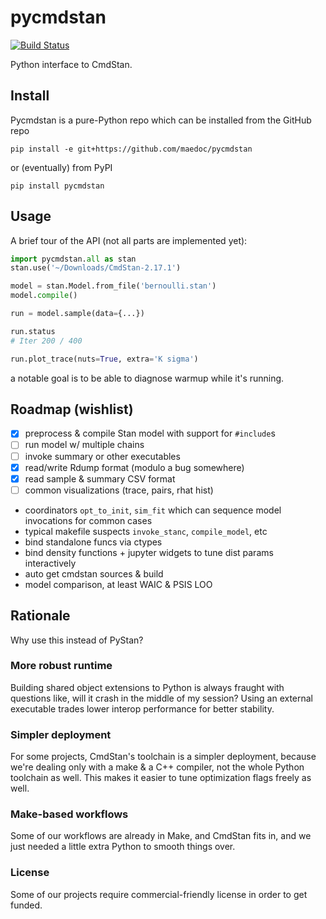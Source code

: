 # pycmdstan

[![Build Status](https://travis-ci.org/maedoc/pycmdstan.svg?branch=master)](https://travis-ci.org/maedoc/pycmdstan)

Python interface to CmdStan.

## Install

Pycmdstan is a pure-Python repo which can be installed from
the GitHub repo
```
pip install -e git+https://github.com/maedoc/pycmdstan
```
or (eventually) from PyPI
```
pip install pycmdstan
```

## Usage

A brief tour of the API (not all parts are implemented yet):
```python
import pycmdstan.all as stan
stan.use('~/Downloads/CmdStan-2.17.1')

model = stan.Model.from_file('bernoulli.stan')
model.compile()

run = model.sample(data={...})

run.status
# Iter 200 / 400

run.plot_trace(nuts=True, extra='K sigma')
```
a notable goal is to be able to diagnose warmup while it's
running.

## Roadmap (wishlist)

- [x] preprocess & compile Stan model with support for `#include`s
- [ ] run model w/ multiple chains
- [ ] invoke summary or other executables
- [x] read/write Rdump format (modulo a bug somewhere)
- [x] read sample & summary CSV format
- [ ] common visualizations (trace, pairs, rhat hist)
- coordinators `opt_to_init`, `sim_fit` which can sequence model invocations for common cases
- typical makefile suspects `invoke_stanc`, `compile_model`, etc
- bind standalone funcs via ctypes
- bind density functions + jupyter widgets to tune dist params interactively
- auto get cmdstan sources & build
- model comparison, at least WAIC & PSIS LOO

## Rationale

Why use this instead of PyStan?

### More robust runtime

Building shared object extensions to Python is always fraught with questions like, will it crash in the middle of my session? Using an external executable trades lower interop performance for better stability.

### Simpler deployment

For some projects, CmdStan's toolchain is a simpler deployment, because we're dealing only with a make & a C++ compiler, not the whole Python toolchain as well.  This makes it easier to tune optimization flags freely as well.

### Make-based workflows

Some of our workflows are already in Make, and CmdStan fits in, and we just needed a little extra Python to smooth things over.

### License

Some of our projects require commercial-friendly license in order to get funded.